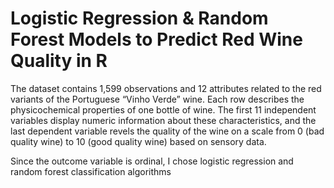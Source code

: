 # Logistic Regression & Random Forest Models to Predict Red Wine Quality in R

The dataset contains 1,599 observations and 12 attributes related to the red variants of the Portuguese “Vinho Verde” wine. Each row describes the physicochemical properties of one bottle of wine. The first 11 independent variables display numeric information about these characteristics, and the last dependent variable revels the quality of the wine on a scale from 0 (bad quality wine) to 10 (good quality wine) based on sensory data.

Since the outcome variable is ordinal, I chose logistic regression and random forest classification algorithms
